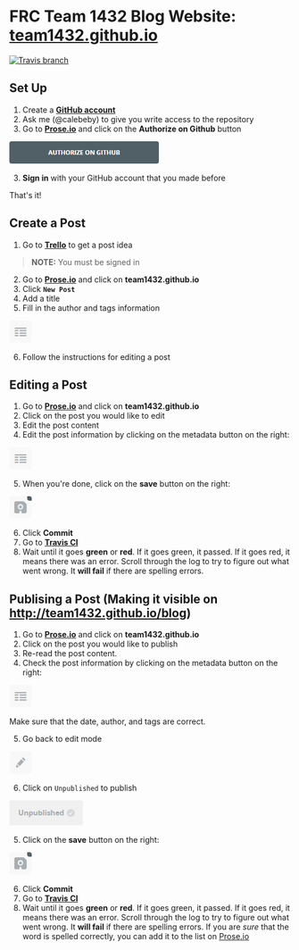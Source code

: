 # FRC Team 1432 Blog Website: [team1432.github.io](https://team1432.github.io)
[![Travis branch](https://img.shields.io/travis/team1432/team1432.github.io/master.svg?maxAge=2592000)](https://travis-ci.org/team1432/team1432.github.io)

## Set Up

1. Create a [**GitHub account**](https://github.com/)
2. Ask me (@calebeby) to give you write access to the repository
2. Go to **[Prose.io](http://prose.io)** and click on the **Authorize on Github** button

  ![Authorize](https://github.com/team1432/team1432.github.io/raw/source/source/images/README/authorize.png)

3. **Sign in** with your GitHub account that you made before

That's it!

## Create a Post

1. Go to **[Trello](https://trello.com/b/iLpXk1W6/post-ideas)** to get a post idea

  > **NOTE:** You must be signed in
  
2. Go to **[Prose.io](http://prose.io)** and click on **team1432.github.io**
3. Click **`New Post`**
4. Add a title
5. Fill in the author and tags information

  ![Metadata Button](https://github.com/team1432/team1432.github.io/raw/source/source/images/README/metadata.png)

6. Follow the instructions for editing a post

## Editing a Post

1. Go to **[Prose.io](http://prose.io)** and click on **team1432.github.io**
2. Click on the post you would like to edit
3. Edit the post content
4. Edit the post information by clicking on the metadata button on the right:

  ![Metadata Button](https://github.com/team1432/team1432.github.io/raw/source/source/images/README/metadata.png)

5. When you're done, click on the **save** button on the right:

  ![Save Button](https://github.com/team1432/team1432.github.io/raw/source/source/images/README/save.png)

6. Click **Commit**
7. Go to **[Travis CI](https://travis-ci.org/team1432/team1432.github.io)**
8. Wait until it goes **green** or **red**. If it goes green, it passed. If it goes red, it means there was an error. Scroll through the log to try to figure out what went wrong. It **will fail** if there are spelling errors.

## Publising a Post (Making it visible on <http://team1432.github.io/blog>)

1. Go to **[Prose.io](http://prose.io)** and click on **team1432.github.io**
2. Click on the post you would like to publish
3. Re-read the post content.
4. Check the post information by clicking on the metadata button on the right:

  ![Metadata Button](https://github.com/team1432/team1432.github.io/raw/source/source/images/README/metadata.png)
  
  Make sure that the date, author, and tags are correct.

5. Go back to edit mode

  ![Edit Button](https://github.com/team1432/team1432.github.io/raw/source/source/images/README/edit.png)
  
6. Click on `Unpublished` to publish

  ![Publish Button](https://github.com/team1432/team1432.github.io/raw/source/source/images/README/publish.png)

5. Click on the **save** button on the right:

  ![Save Button](https://github.com/team1432/team1432.github.io/raw/source/source/images/README/save.png)

6. Click **Commit**
7. Go to **[Travis CI](https://travis-ci.org/team1432/team1432.github.io)**
8. Wait until it goes **green** or **red**. If it goes green, it passed. If it goes red, it means there was an error. Scroll through the log to try to figure out what went wrong. It **will fail** if there are spelling errors. If you are *sure* that the word is spelled correctly, you can add it to the list on [Prose.io](http://prose.io/#team1432/team1432.github.io/edit/source/spelling.txt)
